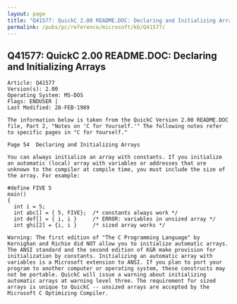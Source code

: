 ```yaml
---
layout: page
title: "Q41577: QuickC 2.00 README.DOC: Declaring and Initializing Arrays"
permalink: /pubs/pc/reference/microsoft/kb/Q41577/
---
```


## Q41577: QuickC 2.00 README.DOC: Declaring and Initializing Arrays

	Article: Q41577
	Version(s): 2.00
	Operating System: MS-DOS
	Flags: ENDUSER |
	Last Modified: 28-FEB-1989
	
	The information below is taken from the QuickC Version 2.00 README.DOC
	file, Part 2, "Notes on 'C for Yourself.'" The following notes refer
	to specific pages in "C for Yourself."
	
	Page 54  Declaring and Initializing Arrays
	
	You can always initialize an array with constants. If you initialize
	an automatic (local) array with variables or addresses that are
	unknown to the compiler at compile time, you must include the size of
	the array. For example:
	
	#define FIVE 5
	main()
	{
	  int i = 5;
	  int abc[] = { 5, FIVE};  /* constants always work */
	  int def[] = { i, i }     /* ERROR: variables in unsized array */
	  int ghi[2] = {i, i }     /* sized array works */
	
	Warning: The first edition of "The C Programming Language" by
	Kernighan and Richie did NOT allow you to initialize automatic arrays.
	The ANSI standard and the second edition of K&R make provision for
	initialization by constants. Initializing an automatic array with
	variables is a Microsoft extension to ANSI. If you plan to port your
	program to another computer or operating system, these constructs may
	not be portable. QuickC will issue a warning about initializing
	automatic arrays at warning level three. The requirement for sized
	arrays is unique to QuickC -- unsized arrays are accepted by the
	Microsoft C Optimizing Compiler.
